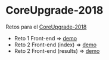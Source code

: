 # CoreUpgrade-2018

Retos para el [CoreUpgrade-2018](https://www.hackspace.la/)

* Reto 1 Front-end => [demo](https://condef5.github.io/coreupgrade-2018/reto1/)
* Reto 2 Front-end (index) => [demo](https://condef5.github.io/coreupgrade-2018/reto2/)
* Reto 2 Front-end (results) => [demo](https://condef5.github.io/coreupgrade-2018/reto2/results.html)
